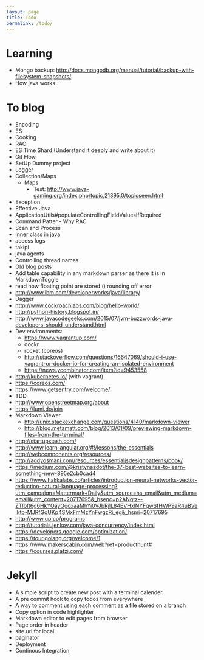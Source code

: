 ```yaml
---
layout: page
title: Todo
permalink: /todo/
---
```


# Learning
- Mongo backup: http://docs.mongodb.org/manual/tutorial/backup-with-filesystem-snapshots/
- How java works

# To blog
- Encoding
- ES
- Cooking
- RAC
- ES Time Shard (Understand it deeply and write about it)
- Git Flow
- SetUp Dummy project
- Logger
- Collection/Maps
    - Maps
        - Test: http://www.java-gaming.org/index.php/topic,21395.0/topicseen.html
- Exception
- Effective Java
- ApplicationUtils#populateControllingFieldValuesIfRequired
- Command Patter - Why RAC
- Scan and Process
- Inner class in java
- access logs
- takipi
- java agents
- Controlling thread names
- Old blog posts
- Add table capability in any markdown parser as there it is in MarkdownToggle
- read how floating point are stored () rounding off error
- http://www.ibm.com/developerworks/java/library/
- Dagger
- http://www.cockroachlabs.com/blog/hello-world/
- http://python-history.blogspot.in/
- http://www.javacodegeeks.com/2015/07/jvm-buzzwords-java-developers-should-understand.html
- Dev environments:
    - https://www.vagrantup.com/
    - dockr
    - rocket (coreos)
    - http://stackoverflow.com/questions/16647069/should-i-use-vagrant-or-docker-io-for-creating-an-isolated-environment
    - https://news.ycombinator.com/item?id=9453558
- http://kubernetes.io/ (with vagrant)
- https://coreos.com/
- https://www.getsentry.com/welcome/
- TDD
- http://www.openstreetmap.org/about
- https://lumi.do/join
- Markdown Viewer
    - http://unix.stackexchange.com/questions/4140/markdown-viewer
    - http://blog.metamatt.com/blog/2013/01/09/previewing-markdown-files-from-the-terminal/
- http://startupstash.com/
- http://www.learn-angular.org/#!/lessons/the-essentials
- http://webcomponents.org/resources/
- http://addyosmani.com/resources/essentialjsdesignpatterns/book/
- https://medium.com/@kristynazdot/the-37-best-websites-to-learn-something-new-895e2cb0cad4
- https://www.hakkalabs.co/articles/introduction-neural-networks-vector-reduction-natural-language-processing?utm_campaign=Mattermark+Daily&utm_source=hs_email&utm_medium=email&utm_content=20717695&_hsenc=p2ANqtz--ZTlbft6g6HkYOayGgoxaaMhYi0VJbRjlL84EVHxlNYFgwSfHWP9aR4uBVeIktb-MJRfGoUKp4SMxFmMzYnFwgzRi_eg&_hsmi=20717695
- http://www.up.co/programs
- http://tutorials.jenkov.com/java-concurrency/index.html
- https://developers.google.com/optimization/
- https://tour.golang.org/welcome/1
- https://www.makerscabin.com/web?ref=producthunt#
- https://courses.platzi.com/




# Jekyll
- A simple script to create new post with a terminal calender.
- A pre commit hook to copy todos from everywhere
- A way to comment using each comment as a file stored on a branch
- Copy option in code highlighter
- Markdown editor to edit pages from browser
- Page order in header
- site.url for local
- paginator
- Deployment
- Continous Integration